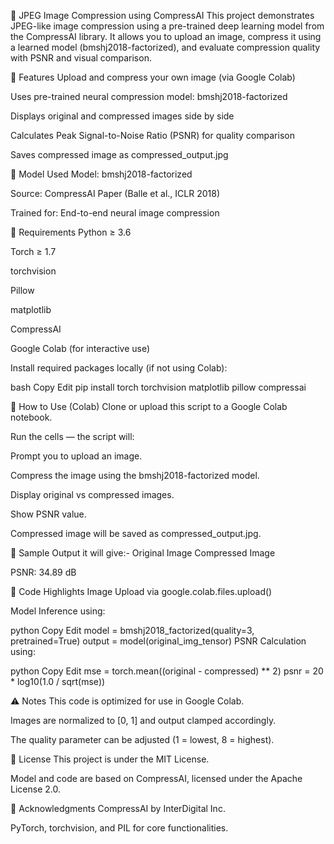 📸 JPEG Image Compression using CompressAI
This project demonstrates JPEG-like image compression using a pre-trained deep learning model from the CompressAI library. It allows you to upload an image, compress it using a learned model (bmshj2018-factorized), and evaluate compression quality with PSNR and visual comparison.

🚀 Features
Upload and compress your own image (via Google Colab)

Uses pre-trained neural compression model: bmshj2018-factorized

Displays original and compressed images side by side

Calculates Peak Signal-to-Noise Ratio (PSNR) for quality comparison

Saves compressed image as compressed_output.jpg

🧠 Model Used
Model: bmshj2018-factorized

Source: CompressAI Paper (Balle et al., ICLR 2018)

Trained for: End-to-end neural image compression

🧰 Requirements
Python ≥ 3.6

Torch ≥ 1.7

torchvision

Pillow

matplotlib

CompressAI

Google Colab (for interactive use)

Install required packages locally (if not using Colab):

bash
Copy
Edit
pip install torch torchvision matplotlib pillow compressai

📂 How to Use (Colab)
Clone or upload this script to a Google Colab notebook.

Run the cells — the script will:

Prompt you to upload an image.

Compress the image using the bmshj2018-factorized model.

Display original vs compressed images.

Show PSNR value.

Compressed image will be saved as compressed_output.jpg.

📸 Sample Output
it will give:-
Original Image	Compressed Image

PSNR: 34.89 dB

📜 Code Highlights
Image Upload via google.colab.files.upload()

Model Inference using:

python
Copy
Edit
model = bmshj2018_factorized(quality=3, pretrained=True)
output = model(original_img_tensor)
PSNR Calculation using:

python
Copy
Edit
mse = torch.mean((original - compressed) ** 2)
psnr = 20 * log10(1.0 / sqrt(mse))

⚠️ Notes
This code is optimized for use in Google Colab.

Images are normalized to [0, 1] and output clamped accordingly.

The quality parameter can be adjusted (1 = lowest, 8 = highest).

📄 License
This project is under the MIT License.

Model and code are based on CompressAI, licensed under the Apache License 2.0.

🙌 Acknowledgments
CompressAI by InterDigital Inc.

PyTorch, torchvision, and PIL for core functionalities.

